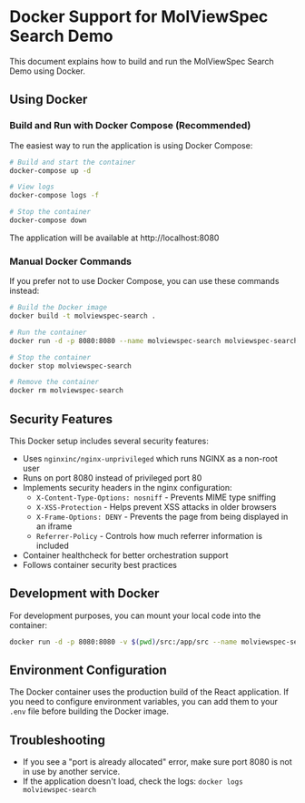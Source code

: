 # Docker Support for MolViewSpec Search Demo

This document explains how to build and run the MolViewSpec Search Demo using Docker.

## Using Docker

### Build and Run with Docker Compose (Recommended)

The easiest way to run the application is using Docker Compose:

```bash
# Build and start the container
docker-compose up -d

# View logs
docker-compose logs -f

# Stop the container
docker-compose down
```

The application will be available at http://localhost:8080

### Manual Docker Commands

If you prefer not to use Docker Compose, you can use these commands instead:

```bash
# Build the Docker image
docker build -t molviewspec-search .

# Run the container
docker run -d -p 8080:8080 --name molviewspec-search molviewspec-search

# Stop the container
docker stop molviewspec-search

# Remove the container
docker rm molviewspec-search
```

## Security Features

This Docker setup includes several security features:

- Uses `nginxinc/nginx-unprivileged` which runs NGINX as a non-root user
- Runs on port 8080 instead of privileged port 80
- Implements security headers in the nginx configuration:
  - `X-Content-Type-Options: nosniff` - Prevents MIME type sniffing
  - `X-XSS-Protection` - Helps prevent XSS attacks in older browsers
  - `X-Frame-Options: DENY` - Prevents the page from being displayed in an iframe
  - `Referrer-Policy` - Controls how much referrer information is included
- Container healthcheck for better orchestration support
- Follows container security best practices

## Development with Docker

For development purposes, you can mount your local code into the container:

```bash
docker run -d -p 8080:8080 -v $(pwd)/src:/app/src --name molviewspec-search-dev molviewspec-search
```

## Environment Configuration

The Docker container uses the production build of the React application. If you need to configure environment variables, you can add them to your `.env` file before building the Docker image.

## Troubleshooting

- If you see a "port is already allocated" error, make sure port 8080 is not in use by another service.
- If the application doesn't load, check the logs: `docker logs molviewspec-search` 